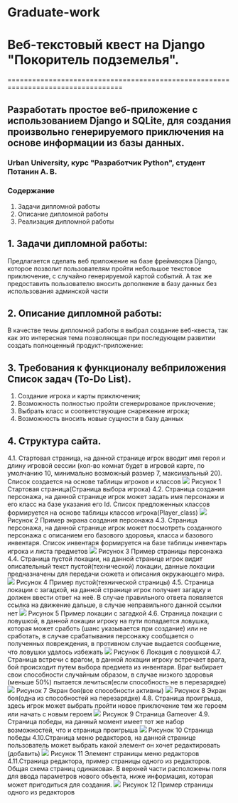 # Graduate-work

# Веб-текстовый квест на Django "Покоритель подземелья".
==================================================================================
## Разработать простое веб-приложение с использованием Django и SQLite, для создания произвольно генерируемого приключения на основе информации из базы данных.

### Urban University, курс "Разработчик Python", студент Потанин А. В. 

### Содержание

1. Задачи дипломной работы
2. Описание дипломной работы
3. Реализация дипломной работы


## 1. Задачи дипломной работы:
   Предлагается сделать веб приложение на базе фреймворка Django, которое позволит пользователям пройти небольшое текстовое приключение, с случайно генерируемой картой событий. А так же предоставить пользователю вносить дополнение в базу данных без использования админской части

## 2. Описание дипломной работы:
  В качестве темы дипломной работы я выбрал создание веб-квеста, так как это интересная тема позволяющая при последующем развитии создать полноценный продукт-приложение:
  
## 3. Требования к функционалу вебприложения Список задач (To-Do List).

 1. Создание игрока и карты приключения;
  2. Возможность полностью пройти сгенерированое приключение;
  3. Выбрать класс и соответствующие снарежение игрока;
  4. Возможность вносить новые сущности в базу данных

## 4. Структура сайта.
   
  4.1. Стартовая страница, на данной странице игрок вводит имя героя и длину игровой сессии (кол-во комнат будет в игровой карте, по умолчанию 10, минимально возможный размер 7, максимальный 20). Список создается на основе таблицы игроков и классов
   ![](https://github.com/stels24/-Help/blob/main/Страница%20регистрации.png) Рисунок 1 Стартовая страница(Страница выбора игрока)
  4.2. Страница создания персонажа, на данной странице игрок может задать имя персонажи и его класс на базе указания его Id. Список предложенных классов формируется на основе таблицы классов игрока(Player_class)
   ![](https://github.com/stels24/-Help/blob/main/Страница%20регистрации.png) Рисунок 2 Пример  экрана создания персонажа
  4.3. Страница персонажа, на данной странице игрок может посмотреть созданного персонажа с описанием его базового здоровья, класса и базового инвентаря. Список инвентаря формируется на базе таблицы инвентарь игрока и листа предметов 
   ![](https://github.com/stels24/-Help/blob/main/Страница%20регистрации.png) Рисунок 3 Пример страницы персонажа
  4.4. Страница пустой локации, на данной странице игрок видит описательный текст пустой(технической) локации, данные локации предназначены для передачи сюжета и описания окружающего мира.
    ![](https://github.com/stels24/-Help/blob/main/Страница%20регистрации.png) Рисунок 4 Пример пустой(технической страницы)
  4.5. Страница локации с загадкой, на данной странице игрок получает загадку и должен ввести ответ на неё. В случае правильного ответа появляется ссылка на движение дальше, в случае неправильного данной ссылки нет
   ![](https://github.com/stels24/-Help/blob/main/Страница%20регистрации.png) Рисунок 5 Пример локации с загадкой
  4.6. Страница локации с ловушкой, в данной локации игроку на пути попадается ловушка, которая может сработь (шанс указывается при создание) или не сработать, в случае срабатывания персонажу сообщается о полученных повреждения, в противном случае выдается сообщение, что ловушки удалось избежать
   ![](https://github.com/stels24/-Help/blob/main/Страница%20регистрации.png) Рисунок 6 Локация с ловушкой
  4.7. Страница встречи с врагом, в данной локации игроку встречает врага, бой происходит путем выбора предмета из инвентаря. Враг выбирает свои способности случайным образом, в случае низкого здоровья (меньше 50%) пытается лечиться(если способность не в перезарядке)
   ![](https://github.com/stels24/-Help/blob/main/Страница%20регистрации.png) Рисунок 7 Экран боя(все способности активны)
   ![](https://github.com/stels24/-Help/blob/main/Страница%20регистрации.png) Рисунок 8 Экран боя(одна из  способностей на перезарядке)
  4.8. Страница проигрыша, здесь игрок может выбрать пройти новое приключение тем же героем или начать с новым героем
   ![](https://github.com/stels24/-Help/blob/main/Страница%20регистрации.png) Рисунок 9 Страница Gameover
  4.9. Страница победы, на данный момент имеет тот же набор возможностей, что и страница проигрыша
   ![](https://github.com/stels24/-Help/blob/main/Страница%20регистрации.png) Рисунок 10 Страница победы
  4.10.Страница меню редакторов, на данной странице пользователь может выбрать какой элемент он хочет редактировать (добавить)
  ![](https://github.com/stels24/-Help/blob/main/Страница%20регистрации.png) Рисунок 11 Элемент страницы меню редакторов
  4.11.Страница редактора, пример страницы одного из редакторов. Общая схема страниц одинаковая. В верхней части расположены поля для ввода параметров нового объекта, ниже информация, которая может пригодиться для создания.
  ![](https://github.com/stels24/-Help/blob/main/Страница%20регистрации.png) Рисунок 12 Пример страницы одного из редакторов
